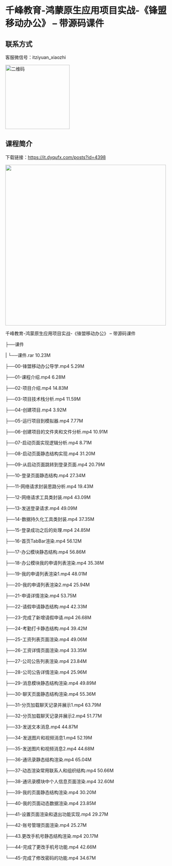 # 千峰教育-鸿蒙原生应用项目实战-《锋盟移动办公》 &#8211; 带源码课件

## 联系方式

客服微信号：itziyuan_xiaozhi

<img src="https://ziyuanyun.oss-cn-guangzhou.aliyuncs.com/common/20240614073449/666b82192834a.jpg" width="200" height="200" alt="二维码">

## 课程简介

下载链接：https://it.dyqufx.com/posts?id=4398

<img src="https://ziyuanyun.oss-cn-guangzhou.aliyuncs.com/yun/20240902073015/66d4f907882ea.jpg" width="500" alt="">

  

 千峰教育-鸿蒙原生应用项目实战-《锋盟移动办公》 &#8211; 带源码课件

 ├──课件

 | └──课件.rar 10.23M

 ├──00-锋盟移动办公导学.mp4 5.29M

 ├──01-课程介绍.mp4 6.28M

 ├──02-项目介绍.mp4 14.83M

 ├──03-项目技术栈分析.mp4 11.59M

 ├──04-创建项目.mp4 3.92M

 ├──05-运行项目到模拟器.mp4 7.77M

 ├──06-创建项目的文件夹和文件分析.mp4 10.91M

 ├──07-启动页面实现逻辑分析.mp4 8.71M

 ├──08-启动页面静态结构实现.mp4 31.20M

 ├──09-从启动页面跳转到登录页面.mp4 20.79M

 ├──10-登录页面静态结构.mp4 27.34M

 ├──11-网络请求封装思路分析.mp4 19.43M

 ├──12-网络请求工具类封装.mp4 43.09M

 ├──13-发送登录请求.mp4 49.09M

 ├──14-数据持久化工具类封装.mp4 37.35M

 ├──15-登录成功之后的处理.mp4 24.85M

 ├──16-首页TabBar渲染.mp4 56.12M

 ├──17-办公模块静态结构.mp4 56.86M

 ├──18-办公模块我的申请列表渲染.mp4 35.38M

 ├──19-我的申请列表渲染1.mp4 48.01M

 ├──20-我的申请列表渲染2.mp4 25.94M

 ├──21-申请详情渲染.mp4 53.75M

 ├──22-请假申请静态结构.mp4 42.33M

 ├──23-完成了新增请假申请.mp4 26.68M

 ├──24-考勤打卡静态结构.mp4 39.42M

 ├──25-工资列表页面渲染.mp4 49.06M

 ├──26-工资详情页面渲染.mp4 33.35M

 ├──27-公司公告列表渲染.mp4 23.84M

 ├──28-公司公告详情渲染.mp4 25.96M

 ├──29-消息模块静态结构渲染.mp4 49.89M

 ├──30-聊天页面静态结构渲染.mp4 55.36M

 ├──31-分页加载聊天记录并展示1.mp4 63.79M

 ├──32-分页加载聊天记录并展示2.mp4 51.77M

 ├──33-发送文本消息.mp4 44.87M

 ├──34-发送图片和视频消息1.mp4 52.19M

 ├──35-发送图片和视频消息2.mp4 44.68M

 ├──36-通讯录静态结构渲染.mp4 65.04M

 ├──37-动态渲染常用联系人和组织结构.mp4 50.66M

 ├──38-通讯录模块中个人信息页面渲染.mp4 32.60M

 ├──39-我的页面静态结构渲染.mp4 30.20M

 ├──40-我的页面动态数据渲染.mp4 23.85M

 ├──41-设置页面渲染和退出功能实现.mp4 29.27M

 ├──42-账号管理页面渲染.mp4 25.27M

 ├──43.更改手机号静态结构渲染.mp4 20.17M

 ├──44-完成了更改手机号功能.mp4 42.66M

 └──45-完成了修改密码的功能.mp4 34.67M

  